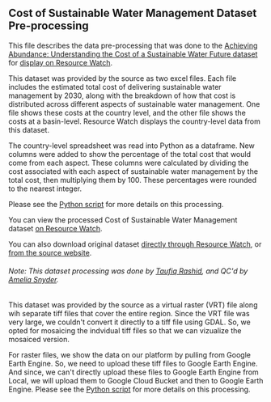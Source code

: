 ## Cost of Sustainable Water Management Dataset Pre-processing
This file describes the data pre-processing that was done to the [Achieving Abundance: Understanding the Cost of a Sustainable Water Future dataset](https://www.wri.org/resources/data-sets/achieving-abundance) for [display on Resource Watch](https://resourcewatch.org/data/explore/wat064-Cost-of-Sustainable-Water-Management).

This dataset was provided by the source as two excel files. Each file includes the estimated total cost of delivering sustainable water management by 2030, along with the breakdown of how that cost is distributed across different aspects of sustainable water management. One file shows these costs at the country level, and the other file shows the costs at a basin-level. Resource Watch displays the country-level data from this dataset.

The country-level spreadsheet was read into Python as a dataframe. New columns were added to show the percentage of the total cost that would come from each aspect. These columns were calculated by dividing the cost associated with each aspect of sustainable water management by the total cost, then multiplying them by 100. These percentages were rounded to the nearest integer.

Please see the [Python script](https://github.com/resource-watch/data-pre-processing/blob/taufiq/wat_064_cost_of_sustainable_water_management/wat_064_cost_of_sustainable_water_management_processing.py) for more details on this processing.

You can view the processed Cost of Sustainable Water Management dataset [on Resource Watch](https://resourcewatch.org/data/explore/wat064-Cost-of-Sustainable-Water-Management).

You can also download original dataset [directly through Resource Watch](http://wri-public-data.s3.amazonaws.com/resourcewatch/wat_064_cost_of_sustainable_water_management_edit.zip), or [from the source website](https://www.wri.org/resources/data-sets/achieving-abundance).

###### Note: This dataset processing was done by [Taufiq Rashid](https://www.wri.org/profile/taufiq-rashid), and QC'd by [Amelia Snyder](https://www.wri.org/profile/amelia-snyder).


This dataset was provided by the source as a virtual raster (VRT) file along wih separate tiff files that cover the entire region. Since the VRT file was very large, we couldn't convert it directly to a tiff file using GDAL. So, we opted for mosaicing the indvidual tiff files so that we can vizualize the mosaiced version. 

For raster files, we show the data on our platform by pulling from Google Earth Engine. So, we need to upload these tiff files to Google Earth Engine. And since, we can't directly upload these files to Google Earth Engine from Local, we will upload them to Google Cloud Bucket and then to Google Earth Engine. Please see the [Python script](https://github.com/resource-watch/data-pre-processing/blob/taufiq/wat_064_cost_of_sustainable_water_management/wat_064_cost_of_sustainable_water_management_processing.py) for more details on this processing.

